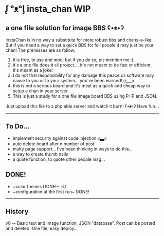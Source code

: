 # ᶘ ᵒᴥᵒᶅ insta_chan WIP
a one file solution for image BBS ʕ•ᴥ•ʔ
 ---
InstaChan is in no way a substitute for more robust bbs and chans-a-like.
But if you need a way to set a quick BBS for fell people it may just be your chan!
The premisses are as follow:
1) it is free, to use and mod, but if you do so, pls mention me ;)
2) it's a one file does it all project.... it's not meant to be fast or efficient, it's meant as a joke!
3) I do not that responsibility for any damage this peace os software may cause to you or to your system... you've been warned! o___o
4) this is not a serious board and it's meat as a quick and cheap way to setup a chan in your server.
5) This is just a study for a one file image board BBS using PHP and JSON.

Just upload this file to a php able server and watch it burn! ʕ￫ᴥ￩ʔ
Have fun...

---
## To Do...

- implement security against code injection ಠ▃ಠ
- auto delete board after n number of post
- multy page support... I've been thinking in ways to do this...
- a way to create thumb nails
- a quote function, to quote other people msg...

## DONE!
- ~color themes DONE!~ =D
- ~configuration at the first run~ DONE!


---
## History

v0 -- Basic text and image function, JSON "database". Post can be posted and deleted.
      One file, easy deploy...
